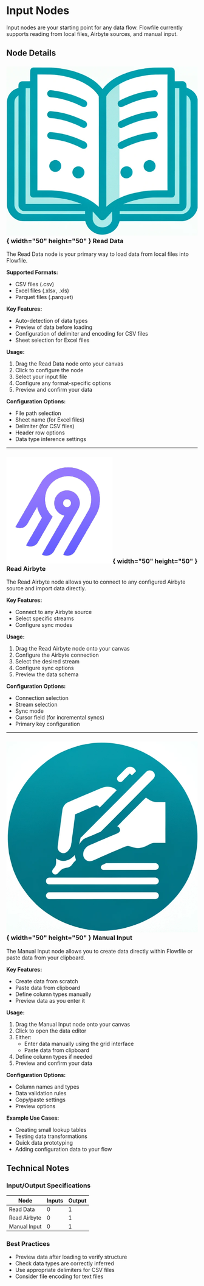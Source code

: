 # Input Nodes

Input nodes are your starting point for any data flow. Flowfile currently supports reading from local files, Airbyte sources, and manual input.

## Node Details

### ![Read Data](../assets/images/nodes/input_data.png){ width="50" height="50" } Read Data

The Read Data node is your primary way to load data from local files into Flowfile.

**Supported Formats:**
- CSV files (.csv)
- Excel files (.xlsx, .xls)
- Parquet files (.parquet)

**Key Features:**
- Auto-detection of data types
- Preview of data before loading
- Configuration of delimiter and encoding for CSV files
- Sheet selection for Excel files

**Usage:**
1. Drag the Read Data node onto your canvas
2. Click to configure the node
3. Select your input file
4. Configure any format-specific options
5. Preview and confirm your data

**Configuration Options:**
- File path selection
- Sheet name (for Excel files)
- Delimiter (for CSV files)
- Header row options
- Data type inference settings

---

### ![Read Airbyte](../assets/images/nodes/airbyte.png){ width="50" height="50" } Read Airbyte

The Read Airbyte node allows you to connect to any configured Airbyte source and import data directly.

**Key Features:**
- Connect to any Airbyte source
- Select specific streams
- Configure sync modes

**Usage:**
1. Drag the Read Airbyte node onto your canvas
2. Configure the Airbyte connection
3. Select the desired stream
4. Configure sync options
5. Preview the data schema

**Configuration Options:**
- Connection selection
- Stream selection
- Sync mode
- Cursor field (for incremental syncs)
- Primary key configuration

---

### ![Manual Input](../assets/images/nodes/manual_input.png){ width="50" height="50" } Manual Input

The Manual Input node allows you to create data directly within Flowfile or paste data from your clipboard.

**Key Features:**
- Create data from scratch
- Paste data from clipboard
- Define column types manually
- Preview data as you enter it

**Usage:**
1. Drag the Manual Input node onto your canvas
2. Click to open the data editor
3. Either:
   - Enter data manually using the grid interface
   - Paste data from clipboard
4. Define column types if needed
5. Preview and confirm your data

**Configuration Options:**
- Column names and types
- Data validation rules
- Copy/paste settings
- Preview options

**Example Use Cases:**
- Creating small lookup tables
- Testing data transformations
- Quick data prototyping
- Adding configuration data to your flow

## Technical Notes

### Input/Output Specifications
| Node | Inputs | Output |
|------|--------|---------|
| Read Data | 0 | 1 |
| Read Airbyte | 0 | 1 |
| Manual Input | 0 | 1 |

### Best Practices
- Preview data after loading to verify structure
- Check data types are correctly inferred
- Use appropriate delimiters for CSV files
- Consider file encoding for text files